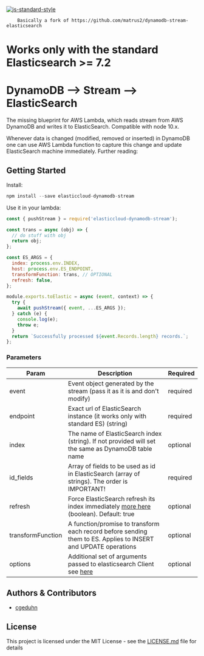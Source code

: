 [![js-standard-style](https://img.shields.io/badge/code%20style-standard-brightgreen.svg)](http://standardjs.com)

```
    Basically a fork of https://github.com/matrus2/dynamodb-stream-elasticsearch
```

# Works only with the standard Elasticsearch >= 7.2

# DynamoDB --> Stream --> ElasticSearch

The missing blueprint for AWS Lambda, which reads stream from AWS DynamoDB and writes it to ElasticSearch.
Compatible with node 10.x.

Whenever data is changed (modified, removed or inserted) in DynamoDB one can use AWS Lambda function to capture this change and update ElasticSearch machine immediately. Further reading:

## Getting Started

Install:

```javascript
npm install --save elasticcloud-dynamodb-stream
```

Use it in your lambda:

```javascript
const { pushStream } = require('elasticcloud-dynamodb-stream');

const trans = async (obj) => {
  // do stuff with obj
  return obj;
};

const ES_ARGS = {
  index: process.env.INDEX,
  host: process.env.ES_ENDPOINT,
  transformFunction: trans, // OPTIONAL
  refresh: false,
};

module.exports.toElastic = async (event, context) => {
  try {
    await pushStream({ event, ...ES_ARGS });
  } catch (e) {
    console.log(e);
    throw e;
  }
  return `Successfully processed ${event.Records.length} records.`;
};
```

### Parameters

| Param             | Description                                                                                                                                                                       | Required |
| ----------------- | --------------------------------------------------------------------------------------------------------------------------------------------------------------------------------- | -------- |
| event             | Event object generated by the stream (pass it as it is and don't modify)                                                                                                          | required |
| endpoint          | Exact url of ElasticSearch instance (it works only with standard ES) (string)                                                                                                     | required |
| index             | The name of ElasticSearch index (string). If not provided will set the same as DynamoDB table name                                                                                | optional |
| id_fields         | Array of fields to be used as id in ElasticSearch (array of strings). The order is IMPORTANT!                                                                                     | required |
| refresh           | Force ElasticSearch refresh its index immediately [more here](https://www.elastic.co/guide/en/elasticsearch/reference/current/docs-refresh.html) (boolean). Default: true         | optional |
| transformFunction | A function/promise to transform each record before sending them to ES. Applies to INSERT and UPDATE operations                                                                    | optional |
| options           | Additional set of arguments passed to elasticsearch Client see [here](https://www.elastic.co/guide/en/elasticsearch/client/javascript-api/16.x/configuration.html#config-options) | optional |

## Authors & Contributors

- [cgeduhn](https://github.com/cgeduhn)

## License

This project is licensed under the MIT License - see the [LICENSE.md](LICENSE.md) file for details
